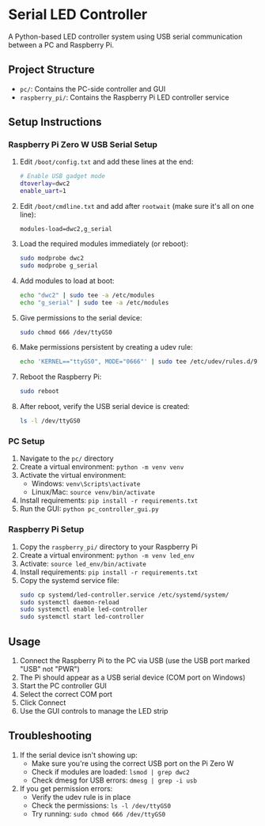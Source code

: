 # Serial LED Controller

A Python-based LED controller system using USB serial communication between a PC and Raspberry Pi.

## Project Structure

- `pc/`: Contains the PC-side controller and GUI
- `raspberry_pi/`: Contains the Raspberry Pi LED controller service

## Setup Instructions

### Raspberry Pi Zero W USB Serial Setup
1. Edit `/boot/config.txt` and add these lines at the end:
   ```bash
   # Enable USB gadget mode
   dtoverlay=dwc2
   enable_uart=1
   ```

2. Edit `/boot/cmdline.txt` and add after `rootwait` (make sure it's all on one line):
   ```
   modules-load=dwc2,g_serial
   ```

3. Load the required modules immediately (or reboot):
   ```bash
   sudo modprobe dwc2
   sudo modprobe g_serial
   ```

4. Add modules to load at boot:
   ```bash
   echo "dwc2" | sudo tee -a /etc/modules
   echo "g_serial" | sudo tee -a /etc/modules
   ```

5. Give permissions to the serial device:
   ```bash
   sudo chmod 666 /dev/ttyGS0
   ```

6. Make permissions persistent by creating a udev rule:
   ```bash
   echo 'KERNEL=="ttyGS0", MODE="0666"' | sudo tee /etc/udev/rules.d/99-serial.rules
   ```

7. Reboot the Raspberry Pi:
   ```bash
   sudo reboot
   ```

8. After reboot, verify the USB serial device is created:
   ```bash
   ls -l /dev/ttyGS0
   ```

### PC Setup
1. Navigate to the `pc/` directory
2. Create a virtual environment: `python -m venv venv`
3. Activate the virtual environment:
   - Windows: `venv\Scripts\activate`
   - Linux/Mac: `source venv/bin/activate`
4. Install requirements: `pip install -r requirements.txt`
5. Run the GUI: `python pc_controller_gui.py`

### Raspberry Pi Setup
1. Copy the `raspberry_pi/` directory to your Raspberry Pi
2. Create a virtual environment: `python -m venv led_env`
3. Activate: `source led_env/bin/activate`
4. Install requirements: `pip install -r requirements.txt`
5. Copy the systemd service file:
   ```bash
   sudo cp systemd/led-controller.service /etc/systemd/system/
   sudo systemctl daemon-reload
   sudo systemctl enable led-controller
   sudo systemctl start led-controller
   ```

## Usage
1. Connect the Raspberry Pi to the PC via USB (use the USB port marked "USB" not "PWR")
2. The Pi should appear as a USB serial device (COM port on Windows)
3. Start the PC controller GUI
4. Select the correct COM port
5. Click Connect
6. Use the GUI controls to manage the LED strip

## Troubleshooting
1. If the serial device isn't showing up:
   - Make sure you're using the correct USB port on the Pi Zero W
   - Check if modules are loaded: `lsmod | grep dwc2`
   - Check dmesg for USB errors: `dmesg | grep -i usb`
2. If you get permission errors:
   - Verify the udev rule is in place
   - Check the permissions: `ls -l /dev/ttyGS0`
   - Try running: `sudo chmod 666 /dev/ttyGS0`